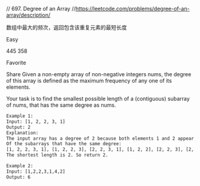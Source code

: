 // 697. Degree of an Array
//https://leetcode.com/problems/degree-of-an-array/description/

数组中最大的频次，返回包含该重复元素的最短长度

Easy

445
358

Favorite

Share
Given a non-empty array of non-negative integers nums, the degree of this array is defined as the maximum frequency of any one of its elements.

Your task is to find the smallest possible length of a (contiguous) subarray of nums, that has the same degree as nums.

```html
Example 1:
Input: [1, 2, 2, 3, 1]
Output: 2
Explanation:
The input array has a degree of 2 because both elements 1 and 2 appear twice.
Of the subarrays that have the same degree:
[1, 2, 2, 3, 1], [1, 2, 2, 3], [2, 2, 3, 1], [1, 2, 2], [2, 2, 3], [2, 2]
The shortest length is 2. So return 2.

Example 2:
Input: [1,2,2,3,1,4,2]
Output: 6
```